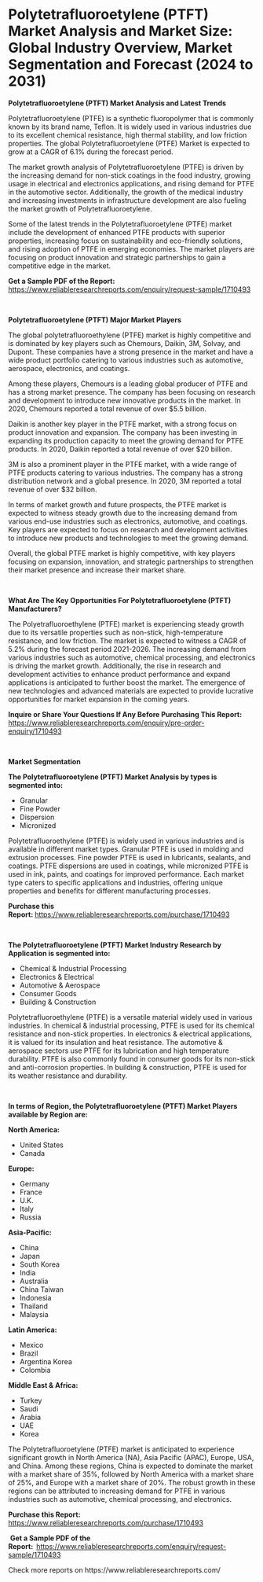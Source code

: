 <p><h1>Polytetrafluoroetylene (PTFT) Market Analysis and Market Size: Global Industry Overview, Market Segmentation and Forecast (2024 to 2031)</h1></p><p><strong>Polytetrafluoroetylene (PTFT) Market Analysis and Latest Trends</strong></p>
<p><p>Polytetrafluoroetylene (PTFE) is a synthetic fluoropolymer that is commonly known by its brand name, Teflon. It is widely used in various industries due to its excellent chemical resistance, high thermal stability, and low friction properties. The global Polytetrafluoroetylene (PTFE) Market is expected to grow at a CAGR of 6.1% during the forecast period.</p><p>The market growth analysis of Polytetrafluoroetylene (PTFE) is driven by the increasing demand for non-stick coatings in the food industry, growing usage in electrical and electronics applications, and rising demand for PTFE in the automotive sector. Additionally, the growth of the medical industry and increasing investments in infrastructure development are also fueling the market growth of Polytetrafluoroetylene.</p><p>Some of the latest trends in the Polytetrafluoroetylene (PTFE) market include the development of enhanced PTFE products with superior properties, increasing focus on sustainability and eco-friendly solutions, and rising adoption of PTFE in emerging economies. The market players are focusing on product innovation and strategic partnerships to gain a competitive edge in the market.</p></p>
<p><strong>Get a Sample PDF of the Report:&nbsp;</strong> <a href="https://www.reliableresearchreports.com/enquiry/request-sample/1710493">https://www.reliableresearchreports.com/enquiry/request-sample/1710493</a></p>
<p>&nbsp;</p>
<p><strong>Polytetrafluoroetylene (PTFT) Major Market Players</strong></p>
<p><p>The global polytetrafluoroethylene (PTFE) market is highly competitive and is dominated by key players such as Chemours, Daikin, 3M, Solvay, and Dupont. These companies have a strong presence in the market and have a wide product portfolio catering to various industries such as automotive, aerospace, electronics, and coatings.</p><p>Among these players, Chemours is a leading global producer of PTFE and has a strong market presence. The company has been focusing on research and development to introduce new innovative products in the market. In 2020, Chemours reported a total revenue of over $5.5 billion.</p><p>Daikin is another key player in the PTFE market, with a strong focus on product innovation and expansion. The company has been investing in expanding its production capacity to meet the growing demand for PTFE products. In 2020, Daikin reported a total revenue of over $20 billion.</p><p>3M is also a prominent player in the PTFE market, with a wide range of PTFE products catering to various industries. The company has a strong distribution network and a global presence. In 2020, 3M reported a total revenue of over $32 billion.</p><p>In terms of market growth and future prospects, the PTFE market is expected to witness steady growth due to the increasing demand from various end-use industries such as electronics, automotive, and coatings. Key players are expected to focus on research and development activities to introduce new products and technologies to meet the growing demand.</p><p>Overall, the global PTFE market is highly competitive, with key players focusing on expansion, innovation, and strategic partnerships to strengthen their market presence and increase their market share.</p></p>
<p>&nbsp;</p>
<p><strong>What Are The Key Opportunities For Polytetrafluoroetylene (PTFT) Manufacturers?</strong></p>
<p><p>The Polyetrafluoroethylene (PTFE) market is experiencing steady growth due to its versatile properties such as non-stick, high-temperature resistance, and low friction. The market is expected to witness a CAGR of 5.2% during the forecast period 2021-2026. The increasing demand from various industries such as automotive, chemical processing, and electronics is driving the market growth. Additionally, the rise in research and development activities to enhance product performance and expand applications is anticipated to further boost the market. The emergence of new technologies and advanced materials are expected to provide lucrative opportunities for market expansion in the coming years.</p></p>
<p><strong>Inquire or Share Your Questions If Any Before Purchasing This Report:</strong> <a href="https://www.reliableresearchreports.com/enquiry/pre-order-enquiry/1710493">https://www.reliableresearchreports.com/enquiry/pre-order-enquiry/1710493</a></p>
<p>&nbsp;</p>
<p><strong>Market Segmentation</strong></p>
<p><strong>The Polytetrafluoroetylene (PTFT) Market Analysis by types is segmented into:</strong></p>
<p><ul><li>Granular</li><li>Fine Powder</li><li>Dispersion</li><li>Micronized</li></ul></p>
<p><p>Polytetrafluoroethylene (PTFE) is widely used in various industries and is available in different market types. Granular PTFE is used in molding and extrusion processes. Fine powder PTFE is used in lubricants, sealants, and coatings. PTFE dispersions are used in coatings, while micronized PTFE is used in ink, paints, and coatings for improved performance. Each market type caters to specific applications and industries, offering unique properties and benefits for different manufacturing processes.</p></p>
<p><strong>Purchase this Report:&nbsp;</strong><a href="https://www.reliableresearchreports.com/purchase/1710493">https://www.reliableresearchreports.com/purchase/1710493</a></p>
<p>&nbsp;</p>
<p><strong>The Polytetrafluoroetylene (PTFT) Market Industry Research by Application is segmented into:</strong></p>
<p><ul><li>Chemical & Industrial Processing</li><li>Electronics & Electrical</li><li>Automotive & Aerospace</li><li>Consumer Goods</li><li>Building & Construction</li></ul></p>
<p><p>Polytetrafluoroethylene (PTFE) is a versatile material widely used in various industries. In chemical & industrial processing, PTFE is used for its chemical resistance and non-stick properties. In electronics & electrical applications, it is valued for its insulation and heat resistance. The automotive & aerospace sectors use PTFE for its lubrication and high temperature durability. PTFE is also commonly found in consumer goods for its non-stick and anti-corrosion properties. In building & construction, PTFE is used for its weather resistance and durability.</p></p>
<p>&nbsp;</p>
<p><strong>In terms of Region, the Polytetrafluoroetylene (PTFT) Market Players available by Region are:</strong></p>
<p>
    <p> <strong> North America: </strong>
        <ul>
            <li>United States</li>
            <li>Canada</li>
        </ul>
        </p> 
    <p> <strong> Europe: </strong>
        <ul>
            <li>Germany</li>
            <li>France</li>
            <li>U.K.</li>
            <li>Italy</li>
            <li>Russia</li>
        </ul>
        </p> 
    <p> <strong> Asia-Pacific: </strong>
        <ul>
            <li>China</li>
            <li>Japan</li>
            <li>South Korea</li>
            <li>India</li>
            <li>Australia</li>
            <li>China Taiwan</li>
            <li>Indonesia</li>
            <li>Thailand</li>
            <li>Malaysia</li>
        </ul>
        </p> 
    <p> <strong> Latin America: </strong>
        <ul>
            <li>Mexico</li>
            <li>Brazil</li>
            <li>Argentina Korea</li>
            <li>Colombia</li>
        </ul>
        </p> 
    <p> <strong> Middle East & Africa: </strong>
        <ul>
            <li>Turkey</li>
            <li>Saudi</li>
            <li>Arabia</li>
            <li>UAE</li>
            <li>Korea</li>
        </ul>
    </p>
    </p>
<p><p>The Polytetrafluoroetylene (PTFE) market is anticipated to experience significant growth in North America (NA), Asia Pacific (APAC), Europe, USA, and China. Among these regions, China is expected to dominate the market with a market share of 35%, followed by North America with a market share of 25%, and Europe with a market share of 20%. The robust growth in these regions can be attributed to increasing demand for PTFE in various industries such as automotive, chemical processing, and electronics.</p></p>
<p><strong>Purchase this Report: </strong><a href="https://www.reliableresearchreports.com/purchase/1710493">https://www.reliableresearchreports.com/purchase/1710493</a></p>
<p>&nbsp;<strong>Get a Sample PDF of the Report:&nbsp;&nbsp;</strong><a href="https://www.reliableresearchreports.com/enquiry/request-sample/1710493">https://www.reliableresearchreports.com/enquiry/request-sample/1710493</a></p>
<p><strong></strong></p>
<p>Check more reports on https://www.reliableresearchreports.com/</p>